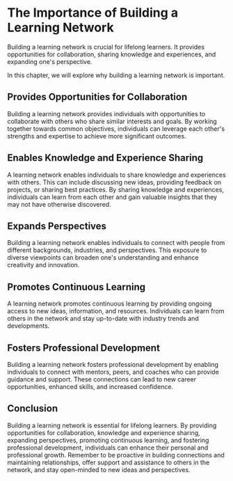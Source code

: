 The Importance of Building a Learning Network
=====================================================================================

Building a learning network is crucial for lifelong learners. It provides opportunities for collaboration, sharing knowledge and experiences, and expanding one's perspective.

In this chapter, we will explore why building a learning network is important.

Provides Opportunities for Collaboration
----------------------------------------

Building a learning network provides individuals with opportunities to collaborate with others who share similar interests and goals. By working together towards common objectives, individuals can leverage each other's strengths and expertise to achieve more significant outcomes.

Enables Knowledge and Experience Sharing
----------------------------------------

A learning network enables individuals to share knowledge and experiences with others. This can include discussing new ideas, providing feedback on projects, or sharing best practices. By sharing knowledge and experiences, individuals can learn from each other and gain valuable insights that they may not have otherwise discovered.

Expands Perspectives
--------------------

Building a learning network enables individuals to connect with people from different backgrounds, industries, and perspectives. This exposure to diverse viewpoints can broaden one's understanding and enhance creativity and innovation.

Promotes Continuous Learning
----------------------------

A learning network promotes continuous learning by providing ongoing access to new ideas, information, and resources. Individuals can learn from others in the network and stay up-to-date with industry trends and developments.

Fosters Professional Development
--------------------------------

Building a learning network fosters professional development by enabling individuals to connect with mentors, peers, and coaches who can provide guidance and support. These connections can lead to new career opportunities, enhanced skills, and increased confidence.

Conclusion
----------

Building a learning network is essential for lifelong learners. By providing opportunities for collaboration, knowledge and experience sharing, expanding perspectives, promoting continuous learning, and fostering professional development, individuals can enhance their personal and professional growth. Remember to be proactive in building connections and maintaining relationships, offer support and assistance to others in the network, and stay open-minded to new ideas and perspectives.
